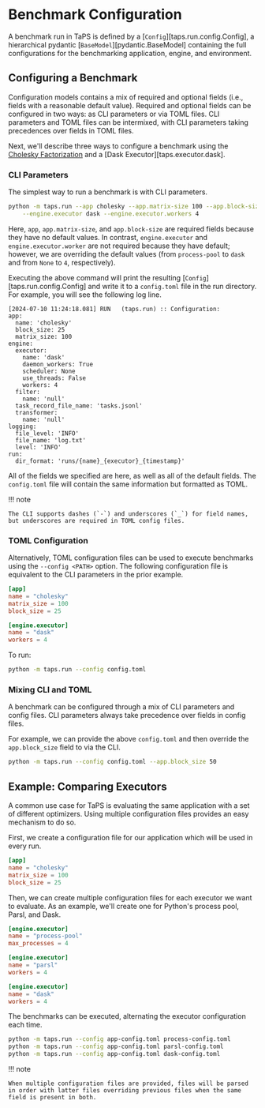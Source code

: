 # Benchmark Configuration

A benchmark run in TaPS is defined by a [`Config`][taps.run.config.Config], a hierarchical pydantic [`BaseModel`][pydantic.BaseModel] containing the full configurations for the benchmarking application, engine, and environment.

## Configuring a Benchmark

Configuration models contains a mix of required and optional fields (i.e., fields with a reasonable default value).
Required and optional fields can be configured in two ways: as CLI parameters or via TOML files.
CLI parameters and TOML files can be intermixed, with CLI parameters taking precedences over fields in TOML files.

Next, we'll describe three ways to configure a benchmark using the [Cholesky Factorization](../apps/cholesky.md) and a [Dask Executor][taps.executor.dask].

### CLI Parameters

The simplest way to run a benchmark is with CLI parameters.
```bash
python -m taps.run --app cholesky --app.matrix-size 100 --app.block-size 25 \
    --engine.executor dask --engine.executor.workers 4
```
Here, `app`, `app.matrix-size`, and `app.block-size` are required fields because they have no default values.
In contrast, `engine.executor` and `engine.executor.worker` are not required because they have default; however, we are overriding the default values (from `process-pool` to `dask` and from `None` to `4`, respectively).

Executing the above command will print the resulting [`Config`][taps.run.config.Config] and write it to a `config.toml` file in the run directory.
For example, you will see the following log line.
```
[2024-07-10 11:24:18.081] RUN   (taps.run) :: Configuration:
app:
  name: 'cholesky'
  block_size: 25
  matrix_size: 100
engine:
  executor:
    name: 'dask'
    daemon_workers: True
    scheduler: None
    use_threads: False
    workers: 4
  filter:
    name: 'null'
  task_record_file_name: 'tasks.jsonl'
  transformer:
    name: 'null'
logging:
  file_level: 'INFO'
  file_name: 'log.txt'
  level: 'INFO'
run:
  dir_format: 'runs/{name}_{executor}_{timestamp}'
```
All of the fields we specified are here, as well as all of the default fields.
The `config.toml` file will contain the same information but formatted as TOML.

!!! note

    The CLI supports dashes (`-`) and underscores (`_`) for field names, but underscores are required in TOML config files.

### TOML Configuration

Alternatively, TOML configuration files can be used to execute benchmarks using the `--config <PATH>` option.
The following configuration file is equivalent to the CLI parameters in the prior example.
```toml title="config.toml"
[app]
name = "cholesky"
matrix_size = 100
block_size = 25

[engine.executor]
name = "dask"
workers = 4
```
To run:
```bash
python -m taps.run --config config.toml
```

### Mixing CLI and TOML

A benchmark can be configured through a mix of CLI parameters and config files.
CLI parameters always take precedence over fields in config files.

For example, we can provide the above `config.toml` and then override the `app.block_size` field to via the CLI.
```bash
python -m taps.run --config config.toml --app.block_size 50
```

## Example: Comparing Executors

A common use case for TaPS is evaluating the same application with a set of different optimizers.
Using multiple configuration files provides an easy mechanism to do so.

First, we create a configuration file for our application which will be used in every run.
```toml title="app-config.toml"
[app]
name = "cholesky"
matrix_size = 100
block_size = 25
```

Then, we can create multiple configuration files for each executor we want to evaluate.
As an example, we'll create one for Python's process pool, Parsl, and Dask.
```toml title="process-config.toml"
[engine.executor]
name = "process-pool"
max_processes = 4
```
```toml title="parsl-config.toml"
[engine.executor]
name = "parsl"
workers = 4
```
```toml title="dask-config.toml"
[engine.executor]
name = "dask"
workers = 4
```

The benchmarks can be executed, alternating the executor configuration each time.
```bash
python -m taps.run --config app-config.toml process-config.toml
python -m taps.run --config app-config.toml parsl-config.toml
python -m taps.run --config app-config.toml dask-config.toml
```

!!! note

    When multiple configuration files are provided, files will be parsed in order with latter files overriding previous files when the same field is present in both.
